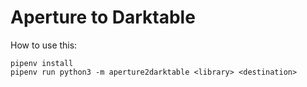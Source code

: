 # Aperture to Darktable

How to use this:

```
pipenv install
pipenv run python3 -m aperture2darktable <library> <destination>
```


